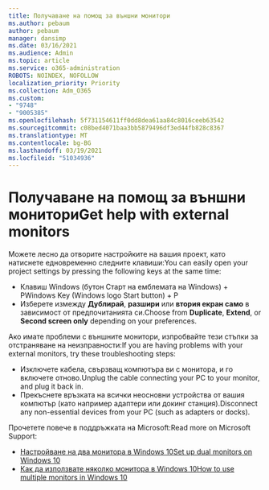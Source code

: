 ```yaml
---
title: Получаване на помощ за външни монитори
ms.author: pebaum
author: pebaum
manager: dansimp
ms.date: 03/16/2021
ms.audience: Admin
ms.topic: article
ms.service: o365-administration
ROBOTS: NOINDEX, NOFOLLOW
localization_priority: Priority
ms.collection: Adm_O365
ms.custom:
- "9748"
- "9005385"
ms.openlocfilehash: 5f731154611ff0dd8dea61aa84c8016ceeb63542
ms.sourcegitcommit: c08bed4071baa3bb5879496df3ed44fb828c8367
ms.translationtype: MT
ms.contentlocale: bg-BG
ms.lasthandoff: 03/19/2021
ms.locfileid: "51034936"
---
```

# <a name="get-help-with-external-monitors"></a><span data-ttu-id="74a28-102">Получаване на помощ за външни монитори</span><span class="sxs-lookup"><span data-stu-id="74a28-102">Get help with external monitors</span></span>

<span data-ttu-id="74a28-103">Можете лесно да отворите настройките на вашия проект, като натиснете едновременно следните клавиши:</span><span class="sxs-lookup"><span data-stu-id="74a28-103">You can easily open your project settings by pressing the following keys at the same time:</span></span>

- <span data-ttu-id="74a28-104">Клавиш Windows (бутон Старт на емблемата на Windows) + P</span><span class="sxs-lookup"><span data-stu-id="74a28-104">Windows Key (Windows logo Start button) + P</span></span>
- <span data-ttu-id="74a28-105">Изберете измежду **Дублирай**, **разшири** или **втория екран само** в зависимост от предпочитанията си.</span><span class="sxs-lookup"><span data-stu-id="74a28-105">Choose from **Duplicate**, **Extend**, or **Second screen only** depending on your preferences.</span></span>

<span data-ttu-id="74a28-106">Ако имате проблеми с външните монитори, изпробвайте тези стъпки за отстраняване на неизправности:</span><span class="sxs-lookup"><span data-stu-id="74a28-106">If you are having problems with your external monitors, try these troubleshooting steps:</span></span>

- <span data-ttu-id="74a28-107">Изключете кабела, свързващ компютъра ви с монитора, и го включете отново.</span><span class="sxs-lookup"><span data-stu-id="74a28-107">Unplug the cable connecting your PC to your monitor, and plug it back in.</span></span>
- <span data-ttu-id="74a28-108">Прекъснете връзката на всички неосновни устройства от вашия компютър (като например адаптери или докинг станция).</span><span class="sxs-lookup"><span data-stu-id="74a28-108">Disconnect any non-essential devices from your PC (such as adapters or docks).</span></span>

<span data-ttu-id="74a28-109">Прочетете повече в поддръжката на Microsoft:</span><span class="sxs-lookup"><span data-stu-id="74a28-109">Read more on Microsoft Support:</span></span>

- [<span data-ttu-id="74a28-110">Настройване на два монитора в Windows 10</span><span class="sxs-lookup"><span data-stu-id="74a28-110">Set up dual monitors on Windows 10</span></span>](https://support.microsoft.com/windows/set-up-dual-monitors-on-windows-10-3d5c15dc-cc63-d850-aeb6-b41778147554)
- [<span data-ttu-id="74a28-111">Как да използвате няколко монитора в Windows 10</span><span class="sxs-lookup"><span data-stu-id="74a28-111">How to use multiple monitors in Windows 10</span></span>](https://support.microsoft.com/windows/how-to-use-multiple-monitors-in-windows-10-329c6962-5a4d-b481-7baa-bec9671f728a)

